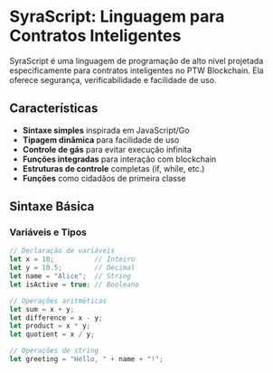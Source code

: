# SyraScript: Linguagem para Contratos Inteligentes

SyraScript é uma linguagem de programação de alto nível projetada especificamente para contratos inteligentes no PTW Blockchain. Ela oferece segurança, verificabilidade e facilidade de uso.

## Características

- **Sintaxe simples** inspirada em JavaScript/Go
- **Tipagem dinâmica** para facilidade de uso
- **Controle de gás** para evitar execução infinita
- **Funções integradas** para interação com blockchain
- **Estruturas de controle** completas (if, while, etc.)
- **Funções** como cidadãos de primeira classe

## Sintaxe Básica

### Variáveis e Tipos

```javascript
// Declaração de variáveis
let x = 10;          // Inteiro
let y = 10.5;        // Decimal
let name = "Alice";  // String
let isActive = true; // Booleano

// Operações aritméticas
let sum = x + y;
let difference = x - y;
let product = x * y;
let quotient = x / y;

// Operações de string
let greeting = "Hello, " + name + "!";